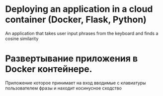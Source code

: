 # Deploying an application in a cloud container (Docker, Flask, Python)
An application that takes user input phrases from the keyboard and finds a cosine similarity

# Развертывание приложения в Docker контейнере.
Приложение которое принимает на вход вводимые с клавиатуры пользователем фразы и находит косинусное сходство

